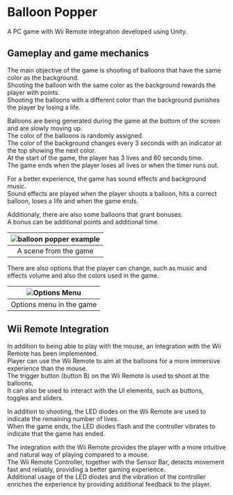# Balloon Popper

A PC game with Wii Remote integration developed using Unity.  

## Gameplay and game mechanics

The main objective of the game is shooting of balloons that have the same color as the background.  
Shooting the balloon with the same color as the background rewards the player with points.  
Shooting the balloons with a different color than the background punishes the player by losing a life.  

Balloons are being generated during the game at the bottom of the screen and are slowly moving up.  
The color of the balloons is randomly assigned.  
The color of the background changes every 3 seconds with an indicator at the top showing the next color.  
At the start of the game, the player has 3 lives and 60 seconds time.  
The game ends when the player loses all lives or when the timer runs out.  

For a better experience, the game has sound effects and background music.  
Sound effects are played when the player shoots a balloon, hits a correct balloon, loses a life and when the game ends.  

Additionaly, there are also some balloons that grant bonuses.  
A bonus can be additional points and additional time.  

|![balloon popper example](https://github.com/DaniloBulatovic/Balloon-Popper/assets/93370954/24ee96f5-c19d-4f87-8305-3eeb1f774373)|
|:---:|
|A scene from the game|

There are also options that the player can change, such as music and effects volume and also the colors used in the game.  

|![Options Menu](https://github.com/DaniloBulatovic/Balloon-Popper/assets/93370954/0016c919-c38d-4dd0-bae1-fbef109811f0)|
|:---:|
|Options menu in the game|

## Wii Remote Integration

In addition to being able to play with the mouse, an integration with the Wii Remote has been implemented.  
Player can use the Wii Remote to aim at the balloons for a more immersive experience than the mouse.  
The trigger button (button B) on the Wii Remote is used to shoot at the balloons.  
It can also be used to interact with the UI elements, such as buttons, toggles and sliders.  

In addition to shooting, the LED diodes on the Wii Remote are used to indicate the remaining number of lives.  
When the game ends, the LED diodes flash and the controller vibrates to indicate that the game has ended.  

The integration with the Wii Remote provides the player with a more intuitive and natural way of playing compared to a mouse.  
The Wii Remote Controller, together with the Sensor Bar, detects movement fast and reliably, providing a better gaming experience.  
Additional usage of the LED diodes and the vibration of the controller enriches the experience by providing additional feedback to the player.  
